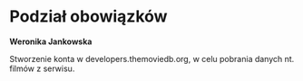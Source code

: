 ﻿# Podział obowiązków
__Weronika Jankowska__

Stworzenie konta w developers.themoviedb.org, w celu pobrania danych nt. filmów z serwisu. 